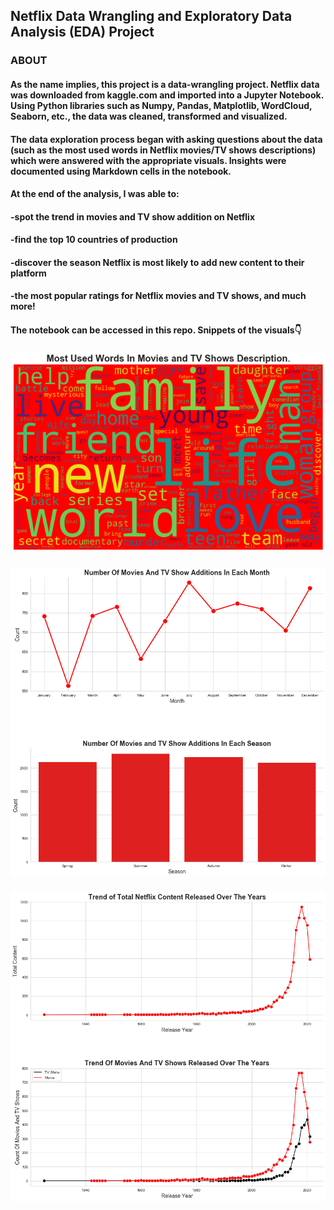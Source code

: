 ## Netflix Data Wrangling and Exploratory Data Analysis (EDA) Project
### ABOUT
#### As the name implies, this project is a data-wrangling project. Netflix data was downloaded from kaggle.com and imported into a Jupyter Notebook. Using Python libraries such as Numpy, Pandas, Matplotlib, WordCloud, Seaborn, etc., the data was cleaned, transformed and visualized.
#### The data exploration process began with asking questions about the data (such as the most used words in Netflix movies/TV shows descriptions) which were answered with the appropriate visuals. Insights were documented using Markdown cells in the notebook.
#### At the end of the analysis, I was able to:
#### -spot the trend in movies and TV show addition on Netflix
#### -find the top 10 countries of production
#### -discover the season Netflix is most likely to add new content to their platform
#### -the most popular ratings for Netflix movies and TV shows, and much more!
#### The notebook can be accessed in this repo. Snippets of the visuals👇
#### ![alt text](https://github.com/Lehita/Netflix-EDA-and-Visualization/blob/e099899fc87a9ac60fad92dcecc4bc75b062e604/download.png)
#### ![alt text](https://github.com/Lehita/Netflix-EDA-and-Visualization/blob/a4282aa8a5de130b57d64783ec42e2bd920bf32a/download%20(1).png)
#### ![alt text](https://github.com/Lehita/Netflix-EDA-and-Visualization/blob/a4282aa8a5de130b57d64783ec42e2bd920bf32a/download%20(2).png)
